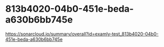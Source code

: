 # 813b4020-04b0-451e-beda-a630b6bb745e
https://sonarcloud.io/summary/overall?id=examly-test_813b4020-04b0-451e-beda-a630b6bb745e
